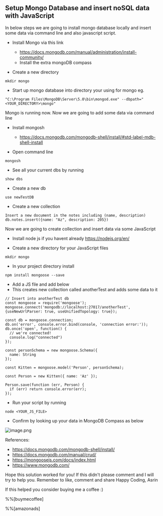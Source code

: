 ## Setup Mongo Database and insert noSQL data with JavaScript

In below steps we are going to install mongo database locally and insert some data via command line and also javascript script.

- Install Mongo via this link
    - https://docs.mongodb.com/manual/administration/install-community/
    - Install the extra mongoDB compass

- Create a new directory
```
mkdir mongo
```

- Start up mongo database into directory your using for mongo eg.
```
"C:\Program Files\MongoDB\Server\5.0\bin\mongod.exe" --dbpath="<YOUR_DIRECTORY>\mongo"
```

Mongo is running now. Now we are going to add some data via command line

- Install mongosh
   - https://docs.mongodb.com/mongodb-shell/install/#std-label-mdb-shell-install

- Open command line
```
mongosh
```

- See all your current dbs by running
```
show dbs
```

- Create a new db
```
use newTestDB
```

- Create a new collection
```
Insert a new document in the notes including (name, description)
db.notes.insert({name: "Az", description: 205})
```

Now we are going to create collection and insert data via some JavaScript 

- Install node js if you havent already https://nodejs.org/en/

- Create a new directory for your JavaScript files
```
mkdir mongo
```

- In your project directory install 
```
npm install mongoose --save
```

- Add a JS file and add below
- This creates new collection called anotherTest and adds some data to it

```
// Insert into anotherTest db
const mongoose = require('mongoose');
mongoose.connect('mongodb://localhost:27017/anotherTest', {useNewUrlParser: true, useUnifiedTopology: true});

const db = mongoose.connection;
db.on('error', console.error.bind(console, 'connection error:'));
db.once('open', function() {
  // we're connected!
  console.log("connected")
});

const personSchema = new mongoose.Schema({
  name: String
});

const Kitten = mongoose.model('Person', personSchema);

const Person = new Kitten({ name: 'Az' });

Person.save(function (err, Person) {
  if (err) return console.error(err);
});

```

- Run your script by running
```
node <YOUR_JS_FILE>
```

- Confirm by looking up your data in MongoDB Compass as below

![image.png](https://cdn.hashnode.com/res/hashnode/image/upload/v1628794882446/NB5e1JjFX.png)


References:
- https://docs.mongodb.com/mongodb-shell/install/
- https://docs.mongodb.com/manual/crud/
- https://mongoosejs.com/docs/index.html
- https://www.mongodb.com/

Hope this solution worked for you!
If this didn't please comment and I will try to help you.
Remember to like, comment and share
Happy Coding,
Asrin

If this helped you consider buying me a coffee :)

%%[buymecoffee]

%%[amazonads]